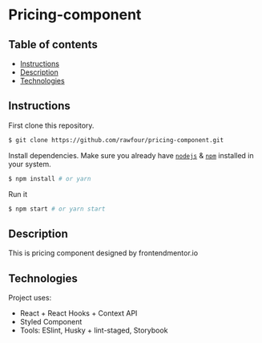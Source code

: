 # Pricing-component

## Table of contents

- [Instructions](#Instructions)
- [Description](#Description)
- [Technologies](#Technologies)

## Instructions

First clone this repository.

```bash
$ git clone https://github.com/rawfour/pricing-component.git
```

Install dependencies. Make sure you already have [`nodejs`](https://nodejs.org/en/) & [`npm`](https://www.npmjs.com/) installed in your system.

```bash
$ npm install # or yarn
```

Run it

```bash
$ npm start # or yarn start
```

## Description

This is pricing component designed by frontendmentor.io

## Technologies

Project uses:

- React + React Hooks + Context API
- Styled Component
- Tools: ESlint, Husky + lint-staged, Storybook
